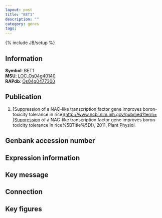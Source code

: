 ```yaml
---
layout: post
title: "BET1"
description: ""
category: genes
tags: 
---
```

{% include JB/setup %}

## Information
__Symbol__: BET1  
__MSU__: [LOC_Os04g40140](http://rice.plantbiology.msu.edu/cgi-bin/ORF_infopage.cgi?orf=LOC_Os04g40140)  
__RAPdb__: [Os04g0477300](http://rapdb.dna.affrc.go.jp/viewer/gbrowse_details/irgsp1?name=Os04g0477300)  

## Publication
1. [Suppression of a NAC-like transcription factor gene improves boron-toxicity tolerance in rice](http://www.ncbi.nlm.nih.gov/pubmed?term=(Suppression of a NAC-like transcription factor gene improves boron-toxicity tolerance in rice%5BTitle%5D)), 2011, Plant Physiol.

## Genbank accession number

## Expression information

## Key message

## Connection

## Key figures


